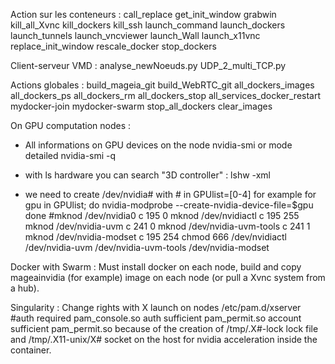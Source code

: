 Action sur les conteneurs :
call_replace
get_init_window
grabwin
kill_all_Xvnc
kill_dockers
kill_ssh
launch_command
launch_dockers
launch_tunnels
launch_vncviewer
launch_Wall
launch_x11vnc
replace_init_window
rescale_docker
stop_dockers

Client-serveur VMD :
analyse_newNoeuds.py
UDP_2_multi_TCP.py

Actions globales : 
build_mageia_git
build_WebRTC_git
all_dockers_images
all_dockers_ps
all_dockers_rm
all_dockers_stop
all_services_docker_restart
mydocker-join
mydocker-swarm
stop_all_dockers
clear_images

On GPU computation nodes :
* All informations on GPU devices on the node
nvidia-smi
or mode detailed
nvidia-smi -q
* with ls hardware you can search "3D controller" :
lshw -xml

* we need to create /dev/nvidia# with # in GPUlist=[0-4] for example
for gpu in GPUlist; do
    nvidia-modprobe --create-nvidia-device-file=$gpu
done
#mknod /dev/nvidia0 c 195 0
mknod /dev/nvidiactl c 195 255
mknod /dev/nvidia-uvm c 241 0
mknod /dev/nvidia-uvm-tools c 241 1
mknod /dev/nvidia-modset c 195 254
chmod 666 /dev/nvidiactl /dev/nvidia-uvm /dev/nvidia-uvm-tools /dev/nvidia-modset

Docker with Swarm :
Must install docker on each node, build and copy mageainvidia (for example) image on
each node (or pull a Xvnc system from a hub).

Singularity :
Change rights with X launch on nodes
/etc/pam.d/xserver
 #auth       required  pam_console.so
 auth       sufficient pam_permit.so
 account    sufficient pam_permit.so
because of the creation of /tmp/.X#-lock lock file and /tmp/.X11-unix/X# socket on
the host for nvidia acceleration inside the container.
